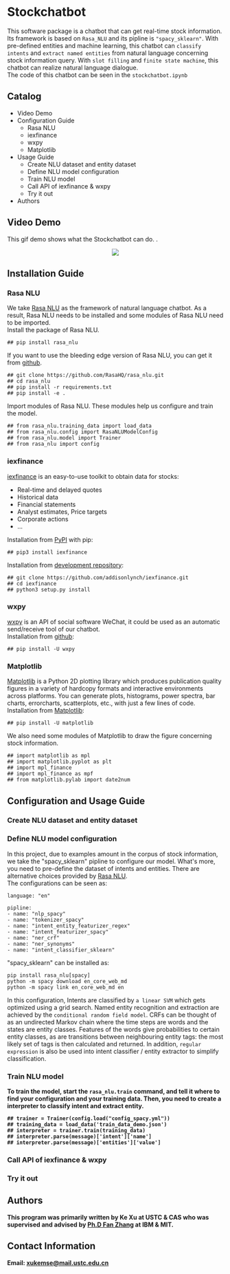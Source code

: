 # Stockchatbot
This software package is a chatbot that can get real-time stock information. Its framework is based on `Rasa_NLU` and its pipline is `"spacy_sklearn"`. With pre-defined entities and machine learning, this chatbot can `classify intents` and `extract named entities` from natural language concerning stock information query. With `slot filling` and `finite state machine`, this chatbot can realize natural language dialogue.<br>
The code of this chatbot can be seen in the `stockchatbot.ipynb`<br>
## Catalog
* Video Demo
* Configuration Guide
   * Rasa NLU
   * iexfinance
   * wxpy
   * Matplotlib
* Usage Guide
   * Create NLU dataset and entity dataset
   * Define NLU model configuration
   * Train NLU model
   * Call API of iexfinance & wxpy
   * Try it out
* Authors
## Video Demo
This gif demo shows what the Stockchatbot can do.
.<div align=center><img src="https://github.com/Tknight01/Ke/blob/master/Stockchatbot%20gif%20demo.gif" /></div>
## Installation Guide
### Rasa NLU
We take [Rasa NLU](https://www.rasa.com/) as the framework of natural language chatbot. As a result, Rasa NLU needs to be installed and some modules of Rasa NLU need to be imported.<br>
Install the package of Rasa NLU.<br>
```
## pip install rasa_nlu
```
If you want to use the bleeding edge version of Rasa NLU, you can get it from [github](https://github.com/RasaHQ/rasa_nlu).<br>
```
## git clone https://github.com/RasaHQ/rasa_nlu.git
## cd rasa_nlu
## pip install -r requirements.txt
## pip install -e .
```
Import modules of Rasa NLU. These modules help us configure and train the model.<br>
```
## from rasa_nlu.training_data import load_data
## from rasa_nlu.config import RasaNLUModelConfig
## from rasa_nlu.model import Trainer
## from rasa_nlu import config
```
### iexfinance
[iexfinance](https://pypi.org/project/iexfinance/0.3.1/) is an easy-to-use toolkit to obtain data for stocks:<br>
* Real-time and delayed quotes
* Historical data
* Financial statements
* Analyst estimates, Price targets
* Corporate actions
* ...

Installation from [PyPI](https://pypi.org/project/iexfinance/0.3.1/) with pip:<br>
```
## pip3 install iexfinance
```
Installation from [development repository](https://github.com/addisonlynch/iexfinance):<br>
```
## git clone https://github.com/addisonlynch/iexfinance.git
## cd iexfinance
## python3 setup.py install
```
### wxpy
[wxpy](https://github.com/youfou/wxpy) is an API of social software WeChat, it could be used as an automatic send/receive tool of our chatbot.<br>
Installation from [github](https://github.com/youfou/wxpy):<br>
```
## pip install -U wxpy
```
### Matplotlib
[Matplotlib](https://matplotlib.org/) is a Python 2D plotting library which produces publication quality figures in a variety of hardcopy formats and interactive environments across platforms. You can generate plots, histograms, power spectra, bar charts, errorcharts, scatterplots, etc., with just a few lines of code.<br>
Installation from [Matplotlib](https://matplotlib.org/):
```
## pip install -U matplotlib
```
We also need some modules of Matplotlib to draw the figure concerning stock information.
```
## import matplotlib as mpl
## import matplotlib.pyplot as plt
## import mpl_finance
## import mpl_finance as mpf
## from matplotlib.pylab import date2num
```
## Configuration and Usage Guide
### Create NLU dataset and entity dataset
### Define NLU model configuration
In this project, due to examples amount in the corpus of stock information, we take the "spacy_sklearn" pipline to configure our model. What's more, you need to pre-define the dataset of intents and entities. There are alternative choices provided by [Rasa NLU](https://rasa.com/docs/nlu/choosing_pipeline/).<br>
The configurations can be seen as:<br>
```
language: "en"

pipline:
- name: "nlp_spacy"
- name: "tokenizer_spacy"
- name: "intent_entity_featurizer_regex"
- name: "intent_featurizer_spacy"
- name: "ner_crf"
- name: "ner_synonyms"
- name: "intent_classifier_sklearn"
```
"spacy_sklearn" can be installed as:<br>
```
pip install rasa_nlu[spacy]
python -m spacy download en_core_web_md
python -m spacy link en_core_web_md en
```
In this configuration, Intents are classified by `a linear SVM` which gets optimized using a grid search. Named entity recognition and extraction are achieved by the `conditional random field model`. CRFs can be thought of as an undirected Markov chain where the time steps are words and the states are entity classes. Features of the words give probabilities to certain entity classes, as are transitions between neighbouring entity tags: the most likely set of tags is then calculated and returned. In addition, `regular expression` is also be used into intent classifier / entity extractor to simplify classification.<b> 
### Train NLU model
To train the model, start the `rasa_nlu.train` command, and tell it where to find your configuration and your training data. Then, you need to create a interpreter to classify intent and extract entity.
```
## trainer = Trainer(config.load("config_spacy.yml"))
## training_data = load_data('train_data_demo.json')
## interpreter = trainer.train(training_data)
## interpreter.parse(message)['intent']['name']
## interpreter.parse(message)['entities']['value']
```  
### Call API of iexfinance & wxpy
### Try it out
## Authors
This program was primarily written by Ke Xu at USTC & CAS who was supervised and advised by [Ph.D Fan Zhang](http://www.mit.edu/~f_zhang/) at IBM & MIT.
## Contact Information
Email: xukemse@mail.ustc.edu.cn

